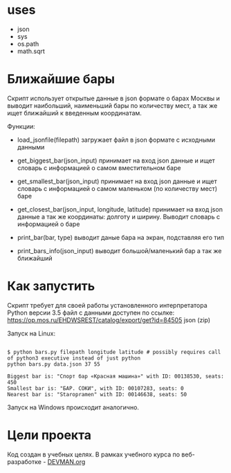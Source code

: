 # uses

- json
- sys
- os.path
- math.sqrt

# Ближайшие бары

Скрипт использует открытые данные в json формате о барах Москвы
и выводит наибольший, наименьший бары по количеству мест,
а так же ищет ближайший к введенным координатам.

Функции:

- load_jsonfile(filepath)
загружает файл в json формате с исходными данными

- get_biggest_bar(json_input)
принимает на вход json данные и ищет словарь с информацией о самом вместительном баре

- get_smallest_bar(json_input)
принимает на вход json данные и ищет словарь с информацией о самом маленьком (по количеству мест) баре

- get_closest_bar(json_input, longitude, latitude)
принимает на вход json данные а так же координаты: долготу и ширину. Выводит словарь с информацией о баре

- print_bar(bar, type)
выводит даные бара на экран, подставляя его тип

- print_bars_info(json_input)
выводит большой/маленький бар а так же ближайший

# Как запустить

Скрипт требует для своей работы установленного интерпретатора Python версии 3.5
файл с данными доступен по ссылке: https://op.mos.ru/EHDWSREST/catalog/export/get?id=84505
json (zip)

Запуск на Linux:

```#!bash

$ python bars.py filepath longitude latitude # possibly requires call of python3 executive instead of just python
python bars.py data.json 37 55                                                                                                                                                  

Biggest bar is: "Спорт бар «Красная машина»" with ID: 00138530, seats: 450                                                                                                                                          
Smallest bar is: "БАР. СОКИ", with ID: 00107283, seats: 0                                                                                                                                                           
Nearest bar is: "Staropramen" with ID: 00146638, seats: 50

```

Запуск на Windows происходит аналогично.

# Цели проекта

Код создан в учебных целях. В рамках учебного курса по веб-разработке - [DEVMAN.org](https://devman.org)
